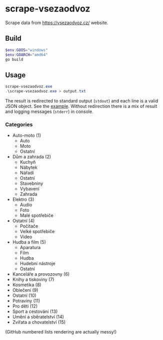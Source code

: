 # scrape-vsezaodvoz

Scrape data from https://vsezaodvoz.cz/ website.

## Build

```powershell
$env:GOOS="windows"
$env:GOARCH="amd64"
go build
```

## Usage

```powershell
scrape-vsezaodvoz.exe
.\scrape-vsezaodvoz.exe > output.txt
```

The result is redirected to standard output (`stdout`) and each line is a valid JSON object. See the [example](./output.txt). Without redirection there is a mix of result and logging messages (`stderr`) in console.

### Categories

- Auto-moto (1)
  - Auto
  - Moto
  - Ostatní
- Dům a zahrada (2)
  - Kuchyň
  - Nábytek
  - Nářadí
  - Ostatní
  - Stavebniny
  - Vybavení
  - Zahrada
- Elektro (3)
  - Audio
  - Foto
  - Malé spotřebiče
- Ostatní (4)
  - Počítače
  - Velké spotřebiče
  - Video
- Hudba a film (5)
  - Aparatura
  - Film
  - Hudba
  - Hudební nástroje
  - Ostatní
- Kanceláře a provozovny (6)
- Knihy a tiskoviny (7)
- Kosmetika (8)
- Oblečení (9)
- Ostatní (10)
- Potraviny (11)
- Pro děti (12)
- Sport a cestování (13)
- Umění a sběratelství (14)
- Zvířata a chovatelství (15)

(GitHub numbered lists rendering are actually messy!)
